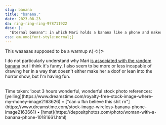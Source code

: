 ```yaml
---
slug: banana
title: "banana."
date: 2023-08-23
da: ring-ring-ring-978711922
desc: |-
  "Eternal banana": in which Mari holds a banana like a phone and makes goofy faces about it. Also noted on the canvas: (pointing at a yelling gesture) "(<em class="omo">Infernal</em> banana?)" & "awkward stock photos FTW."
css: em.omo{font-style:normal;}
---
```

This waaaaas supposed to be a warmup <span style="display:inline-block;">ᕕ(&nbsp;ᐛ&nbsp;)ᕗ</span>

I do not particularly understand why Mari [is associated with the random banana](https://omori.fandom.com/wiki/MARI?file=Mari_Sticker_%28Eternal_Banana%29.png#STICKERS) but I think it's funny. I also seem to be more or less incapable of drawing her in a way that doesn't either make her a doof or lean into the horror show, but I'm having fun.

<br>
Time taken: ’bout 3 hours  
wonderful, wonderful stock photo references: [yelling](https://www.dreamstime.com/royalty-free-stock-image-where-my-money-image2163626) • ["can u fkn believe this shit rn"](https://www.dreamstime.com/stock-image-wireless-banana-phone-image2163661) • [hmst](https://depositphotos.com/photo/woman-with-a-banana-phone-10181661.html)